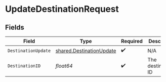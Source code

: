 # UpdateDestinationRequest


## Fields

| Field                                                                | Type                                                                 | Required                                                             | Description                                                          |
| -------------------------------------------------------------------- | -------------------------------------------------------------------- | -------------------------------------------------------------------- | -------------------------------------------------------------------- |
| `DestinationUpdate`                                                  | [shared.DestinationUpdate](../../models/shared/destinationupdate.md) | :heavy_check_mark:                                                   | N/A                                                                  |
| `DestinationID`                                                      | *float64*                                                            | :heavy_check_mark:                                                   | The destination's ID                                                 |